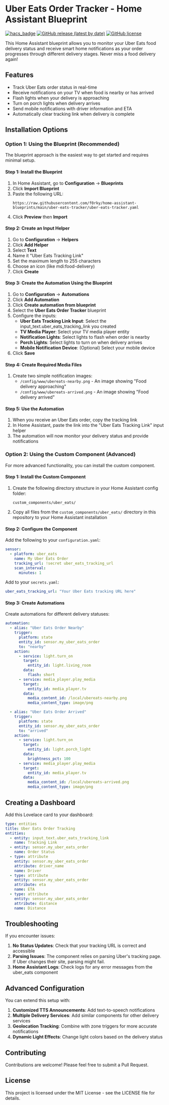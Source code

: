 # Uber Eats Order Tracker - Home Assistant Blueprint

[![hacs_badge](https://img.shields.io/badge/HACS-Default-orange.svg)](https://github.com/hacs/integration)
[![GitHub release (latest by date)](https://img.shields.io/github/v/release/f0rky/home-assistant-blueprints)](https://github.com/f0rky/home-assistant-blueprints/releases)
[![GitHub license](https://img.shields.io/github/license/f0rky/home-assistant-blueprints)](https://github.com/f0rky/home-assistant-blueprints/blob/main/LICENSE)

This Home Assistant blueprint allows you to monitor your Uber Eats food delivery status and receive smart home notifications as your order progresses through different delivery stages. Never miss a food delivery again!

## Features

- Track Uber Eats order status in real-time
- Receive notifications on your TV when food is nearby or has arrived
- Flash lights when your delivery is approaching
- Turn on porch lights when delivery arrives
- Send mobile notifications with driver information and ETA
- Automatically clear tracking link when delivery is complete

## Installation Options

### Option 1: Using the Blueprint (Recommended)

The blueprint approach is the easiest way to get started and requires minimal setup.

#### Step 1: Install the Blueprint

1. In Home Assistant, go to **Configuration** → **Blueprints**
2. Click **Import Blueprint**
3. Paste the following URL:
   ```
   https://raw.githubusercontent.com/f0rky/home-assistant-blueprints/main/uber-eats-tracker/uber-eats-tracker.yaml
   ```
4. Click **Preview** then **Import**

#### Step 2: Create an Input Helper

1. Go to **Configuration** → **Helpers**
2. Click **Add Helper**
3. Select **Text**
4. Name it "Uber Eats Tracking Link"
5. Set the maximum length to 255 characters
6. Choose an icon (like mdi:food-delivery)
7. Click **Create**

#### Step 3: Create the Automation Using the Blueprint

1. Go to **Configuration** → **Automations**
2. Click **Add Automation**
3. Click **Create automation from blueprint**
4. Select the **Uber Eats Order Tracker** blueprint
5. Configure the inputs:
   - **Uber Eats Tracking Link Input**: Select the input_text.uber_eats_tracking_link you created
   - **TV Media Player**: Select your TV media player entity
   - **Notification Lights**: Select lights to flash when order is nearby
   - **Porch Lights**: Select lights to turn on when delivery arrives
   - **Mobile Notification Device**: (Optional) Select your mobile device
6. Click **Save**

#### Step 4: Create Required Media Files

1. Create two simple notification images:
   - `/config/www/ubereats-nearby.png` - An image showing "Food delivery approaching"
   - `/config/www/ubereats-arrived.png` - An image showing "Food delivery arrived"

#### Step 5: Use the Automation

1. When you receive an Uber Eats order, copy the tracking link 
2. In Home Assistant, paste the link into the "Uber Eats Tracking Link" input helper
3. The automation will now monitor your delivery status and provide notifications

### Option 2: Using the Custom Component (Advanced)

For more advanced functionality, you can install the custom component.

#### Step 1: Install the Custom Component

1. Create the following directory structure in your Home Assistant config folder:
   ```
   custom_components/uber_eats/
   ```
2. Copy all files from the `custom_components/uber_eats/` directory in this repository to your Home Assistant installation

#### Step 2: Configure the Component

Add the following to your `configuration.yaml`:

```yaml
sensor:
  - platform: uber_eats
    name: My Uber Eats Order
    tracking_url: !secret uber_eats_tracking_url
    scan_interval:
      minutes: 1
```

Add to your `secrets.yaml`:
```yaml
uber_eats_tracking_url: "Your Uber Eats tracking URL here"
```

#### Step 3: Create Automations

Create automations for different delivery statuses:

```yaml
automation:
  - alias: "Uber Eats Order Nearby"
    trigger:
      platform: state
      entity_id: sensor.my_uber_eats_order
      to: "nearby"
    action:
      - service: light.turn_on
        target:
          entity_id: light.living_room
        data:
          flash: short
      - service: media_player.play_media
        target:
          entity_id: media_player.tv
        data:
          media_content_id: /local/ubereats-nearby.png
          media_content_type: image/png

  - alias: "Uber Eats Order Arrived"
    trigger:
      platform: state
      entity_id: sensor.my_uber_eats_order
      to: "arrived"
    action:
      - service: light.turn_on
        target:
          entity_id: light.porch_light
        data:
          brightness_pct: 100
      - service: media_player.play_media
        target:
          entity_id: media_player.tv
        data:
          media_content_id: /local/ubereats-arrived.png
          media_content_type: image/png
```

## Creating a Dashboard

Add this Lovelace card to your dashboard:

```yaml
type: entities
title: Uber Eats Order Tracking
entities:
  - entity: input_text.uber_eats_tracking_link
    name: Tracking Link
  - entity: sensor.my_uber_eats_order
    name: Order Status
  - type: attribute
    entity: sensor.my_uber_eats_order
    attribute: driver_name
    name: Driver
  - type: attribute
    entity: sensor.my_uber_eats_order
    attribute: eta
    name: ETA
  - type: attribute
    entity: sensor.my_uber_eats_order
    attribute: distance
    name: Distance
```

## Troubleshooting

If you encounter issues:

1. **No Status Updates**: Check that your tracking URL is correct and accessible
2. **Parsing Issues**: The component relies on parsing Uber's tracking page. If Uber changes their site, parsing might fail.
3. **Home Assistant Logs**: Check logs for any error messages from the uber_eats component

## Advanced Configuration

You can extend this setup with:

1. **Customized TTS Announcements**: Add text-to-speech notifications 
2. **Multiple Delivery Services**: Add similar components for other delivery services
3. **Geolocation Tracking**: Combine with zone triggers for more accurate notifications
4. **Dynamic Light Effects**: Change light colors based on the delivery status

## Contributing

Contributions are welcome! Please feel free to submit a Pull Request.

## License

This project is licensed under the MIT License - see the LICENSE file for details.
